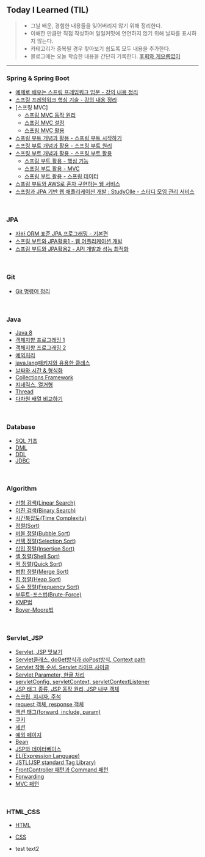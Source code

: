 ## Today I Learned (TIL)
> - 그날 배운, 경험한 내용들을 잊어버리지 않기 위해 정리한다.<br>
> - 이해한 만큼만 직접 작성하며 일일커밋에 연연하지 않기 위해 날짜를 표시하지 않는다.<br>
> - 카테고리가 중복될 경우 찾아보기 쉽도록 모두 내용을 추가한다.<br>
> - 블로그에는 오늘 학습한 내용을 간단히 기록한다. [후회와 게으름없이](https://qlalzl9.tistory.com/category/TIL%20%28Today%20I%20Learned%29)
***

### Spring & Spring Boot
- [예제로 배우는 스프링 프레임워크 입문 - 강의 내용 정리](https://github.com/qlalzl9/TIL/blob/master/Spring_SpringBoot/SpringFrameworkIntroduction.md)
- [스프링 프레임워크 핵심 기술 - 강의 내용 정리](https://github.com/qlalzl9/TIL/blob/master/Spring_SpringBoot/SpringFrameworkCore.md)
- [스프링 MVC]
    * [스프링 MVC 동작 원리](https://github.com/qlalzl9/TIL/blob/master/Spring_SpringBoot/SpringMVCPrinciple.md)
    * [스프링 MVC 설정](https://github.com/qlalzl9/TIL/blob/master/Spring_SpringBoot/SpringMVCSetting.md)
    * [스프링 MVC 활용](https://github.com/qlalzl9/TIL/blob/master/Spring_SpringBoot/SpringMVCUtilization.md)
- [스프링 부트 개념과 활용 - 스프링 부트 시작하기](https://github.com/qlalzl9/TIL/blob/master/Spring_SpringBoot/SpringBootStart.md)
- [스프링 부트 개념과 활용 - 스프링 부트 원리](https://github.com/qlalzl9/TIL/blob/master/Spring_SpringBoot/SpringBootPrinciple.md)
- [스프링 부트 개념과 활용 - 스프링 부트 활용](https://github.com/qlalzl9/TIL/blob/master/Spring_SpringBoot/SpringBootUtilization.md)
    * [ 스프링 부트 활용 - 핵심 기능](https://github.com/qlalzl9/TIL/blob/master/Spring_SpringBoot/SpringBootCore.md)
    * [ 스프링 부트 활용 - MVC](https://github.com/qlalzl9/TIL/blob/master/Spring_SpringBoot/SpringBootMVC.md)
    * [ 스프링 부트 활용 - 스프링 데이터](https://github.com/qlalzl9/TIL/blob/master/Spring_SpringBoot/SpringBootSpringData.md)
- [스프링 부트와 AWS로 혼자 구현하는 웹 서비스](https://github.com/qlalzl9/TIL/blob/master/Spring_SpringBoot/Springboot_AWS_Webservice.md)
- [스프링과 JPA 기반 웹 애플리케이션 개발 : StudyOlle - 스터디 모임 관리 서비스](https://github.com/qlalzl9/TIL/blob/master/Spring_SpringBoot/devWebservice_Based_on_Spring_and_JPA/studyOlle.md)
<br>

### JPA
- [자바 ORM 표준 JPA 프로그래밍 - 기본편](https://github.com/qlalzl9/TIL/blob/master/JPA/Java_ORM_Standard_JPA_Programming/Java_ORM_Standard_JPA_Programming.md)
- [스프링 부트와 JPA활용1 - 웹 어플리케이션 개발](https://github.com/qlalzl9/TIL/blob/master/JPA/Springboot_JPA_Utilization1_webDev/Springboot_JPA_Utilization1_webDev.md)
- [스프링 부트와 JPA활용2 - API 개발과 성능 최적화](https://github.com/qlalzl9/TIL/blob/master/JPA/Springboot_JPA_Utilization2_API_and_Optimization/Springboot_JPA_Utilization2_API_and_Optimization.md)
<br>

### Git
- [Git 명령어 정리](https://github.com/qlalzl9/TIL/blob/master/Git/GitCommand.md)
<br>

### Java
- [Java 8](https://github.com/qlalzl9/TIL/blob/master/Java/Java8/The_Java_8.md)
- [객체지향 프로그래밍 1](https://github.com/qlalzl9/TIL/blob/master/Java/Chapter6.md)
- [객체지향 프로그래밍 2](https://github.com/qlalzl9/TIL/blob/master/Java/Chapter7.md)
- [예외처리](https://github.com/qlalzl9/TIL/blob/master/Java/Chapter8.md)
- [java.lang패키지와 유용한 클래스](https://github.com/qlalzl9/TIL/blob/master/Java/Chapter9.md)
- [날짜와 시간 & 형식화](https://github.com/qlalzl9/TIL/blob/master/Java/Chapter10.md)
- [Collections Framework](https://github.com/qlalzl9/TIL/blob/master/Java/Chapter11.md)
- [지네릭스, 열거형](https://github.com/qlalzl9/TIL/blob/master/Java/Chapter12.md)
- [Thread](https://github.com/qlalzl9/TIL/blob/master/Java/Chapter13.md)
- [다차원 배열 비교하기](https://github.com/qlalzl9/TIL/blob/master/Java/MultidimensionalArrayComparison.md)
<br>

### Database
- [SQL 기초](https://github.com/qlalzl9/TIL/blob/master/Database/SQL.md)
- [DML](https://github.com/qlalzl9/TIL/blob/master/Database/DML.md)
- [DDL](https://github.com/qlalzl9/TIL/blob/master/Database/DDL.md)
- [JDBC](https://github.com/qlalzl9/TIL/blob/master/Database/JDBC.md)
<br>

### Algorithm
- [선형 검색(Linear Search)](https://github.com/qlalzl9/TIL/blob/master/Algorithm/Linear_Search.md)
- [이진 검색(Binary Search)](https://github.com/qlalzl9/TIL/blob/master/Algorithm/Binary_Search.md)
- [시간복잡도(Time Complexity)](https://github.com/qlalzl9/TIL/blob/master/Algorithm/Time_Complexity.md)
- [정렬(Sort)](https://github.com/qlalzl9/TIL/blob/master/Algorithm/sort.md)
- [버블 정렬(Bubble Sort)](https://github.com/qlalzl9/TIL/blob/master/Algorithm/Bubble_Sort.md)
- [선택 정렬(Selection Sort)](https://github.com/qlalzl9/TIL/blob/master/Algorithm/Selection_Sort.md)
- [삽입 정렬(Insertion Sort)](https://github.com/qlalzl9/TIL/blob/master/Algorithm/Insertion_Sort.md)
- [셸 정렬(Shell Sort)](https://github.com/qlalzl9/TIL/blob/master/Algorithm/Shell_Sort.md)
- [퀵 정렬(Quick Sort)](https://github.com/qlalzl9/TIL/blob/master/Algorithm/Quick_Sort.md)
- [병합 정렬(Merge Sort)](https://github.com/qlalzl9/TIL/blob/master/Algorithm/Merge_Sort.md)
- [힙 정렬(Heap Sort)](https://github.com/qlalzl9/TIL/blob/master/Algorithm/Heap_Sort.md)
- [도수 정렬(Frequency Sort)](https://github.com/qlalzl9/TIL/blob/master/Algorithm/Frequency_Sort.md)
- [부루트-포스법(Brute-Force)](https://github.com/qlalzl9/TIL/blob/master/Algorithm/Brute_Force.md)
- [KMP법](https://github.com/qlalzl9/TIL/blob/master/Algorithm/KMP.md)
- [Boyer-Moore법](https://github.com/qlalzl9/TIL/blob/master/Algorithm/Boyer_Moore.md)
<br>

### Servlet_JSP
- [Servlet, JSP 맛보기](https://github.com/qlalzl9/TIL/blob/master/Servlet_JSP/Servlet_JSP.md)
- [Servlet클래스, doGet방식과 doPost방식, Context path](https://github.com/qlalzl9/TIL/blob/master/Servlet_JSP/Servlet_1.md)
- [Servlet 작동 순서, Servlet 라이프 사이클](https://github.com/qlalzl9/TIL/blob/master/Servlet_JSP/Servlet_2.md)
- [Servlet Parameter, 한글 처리](https://github.com/qlalzl9/TIL/blob/master/Servlet_JSP/Servlet_3.md)
- [servletConfig, servletContext, servletContextListener](https://github.com/qlalzl9/TIL/blob/master/Servlet_JSP/Servlet_4.md)
- [JSP 태그 종류, JSP 동작 원리, JSP 내부 객체](https://github.com/qlalzl9/TIL/blob/master/Servlet_JSP/JSP_1.md)
- [스크립, 지시자, 주석](https://github.com/qlalzl9/TIL/blob/master/Servlet_JSP/JSP_2.md)
- [request 객체, response 객체](https://github.com/qlalzl9/TIL/blob/master/Servlet_JSP/Request_Response.md)
- [액션 태그(forward, include, param)](https://github.com/qlalzl9/TIL/blob/master/Servlet_JSP/Action_tag.md)
- [쿠키](https://github.com/qlalzl9/TIL/blob/master/Servlet_JSP/Cookie.md)
- [세션](https://github.com/qlalzl9/TIL/blob/master/Servlet_JSP/Session.md)
- [예외 페이지](https://github.com/qlalzl9/TIL/blob/master/Servlet_JSP/Exception_page.md)
- [Bean](https://github.com/qlalzl9/TIL/blob/master/Servlet_JSP/Bean.md)
- [JSP와 데이터베이스](https://github.com/qlalzl9/TIL/blob/master/Servlet_JSP/JSP_Database.md)
- [EL(Expression Language)](https://github.com/qlalzl9/TIL/blob/master/Servlet_JSP/EL.md)
- [JSTL(JSP standard Tag Library)](https://github.com/qlalzl9/TIL/blob/master/Servlet_JSP/JSTL.md)
- [FrontController 패턴과 Command 패턴](https://github.com/qlalzl9/TIL/blob/master/Servlet_JSP/FrontControllerPattern_CommandPattern.md)
- [Forwarding](https://github.com/qlalzl9/TIL/blob/master/Servlet_JSP/Forwarding.md)
- [MVC 패턴](https://github.com/qlalzl9/TIL/blob/master/Servlet_JSP/MVC_Pattern.md)
<br>

### HTML_CSS
- [HTML](https://github.com/qlalzl9/TIL/blob/master/HTML_CSS/HTML.md)
- [CSS](https://github.com/qlalzl9/TIL/blob/master/HTML_CSS/CSS.md)


- test text2